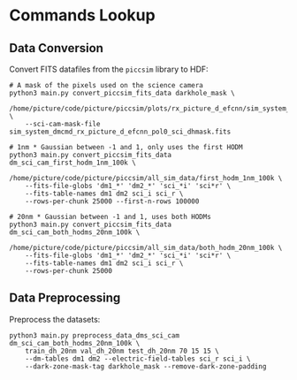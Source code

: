 # Commands Lookup

## Data Conversion

Convert FITS datafiles from the `piccsim` library to HDF:

    # A mask of the pixels used on the science camera
    python3 main.py convert_piccsim_fits_data darkhole_mask \
        /home/picture/code/picture/piccsim/plots/rx_picture_d_efcnn/sim_system_dmcmd \
        --sci-cam-mask-file sim_system_dmcmd_rx_picture_d_efcnn_pol0_sci_dhmask.fits

    # 1nm * Gaussian between -1 and 1, only uses the first HODM
    python3 main.py convert_piccsim_fits_data dm_sci_cam_first_hodm_1nm_100k \
        /home/picture/code/picture/piccsim/all_sim_data/first_hodm_1nm_100k \
        --fits-file-globs 'dm1_*' 'dm2_*' 'sci_*i' 'sci*r' \
        --fits-table-names dm1 dm2 sci_i sci_r \
        --rows-per-chunk 25000 --first-n-rows 100000

    # 20nm * Gaussian between -1 and 1, uses both HODMs
    python3 main.py convert_piccsim_fits_data dm_sci_cam_both_hodms_20nm_100k \
        /home/picture/code/picture/piccsim/all_sim_data/both_hodm_20nm_100k \
        --fits-file-globs 'dm1_*' 'dm2_*' 'sci_*i' 'sci*r' \
        --fits-table-names dm1 dm2 sci_i sci_r \
        --rows-per-chunk 25000

## Data Preprocessing

Preprocess the datasets:

    python3 main.py preprocess_data_dms_sci_cam dm_sci_cam_both_hodms_20nm_100k \
        train_dh_20nm val_dh_20nm test_dh_20nm 70 15 15 \
        --dm-tables dm1 dm2 --electric-field-tables sci_r sci_i \
        --dark-zone-mask-tag darkhole_mask --remove-dark-zone-padding
